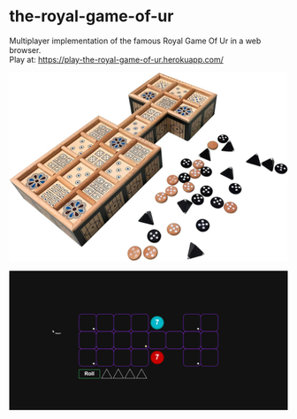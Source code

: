 # the-royal-game-of-ur
Multiplayer implementation of the famous Royal Game Of Ur in a web browser.  
Play at: https://play-the-royal-game-of-ur.herokuapp.com/

![Alt text](public/images/817dxnt7bAL._AC_SL1500_.jpg?raw=true "The royal game of Ur")

![Alt text](public/images/screenshot.PNG?raw=true "The royal game of Ur ONLINE")
